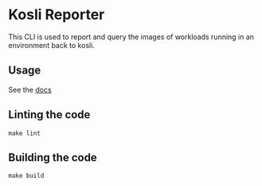 # Kosli Reporter

This CLI is used to report and query the images of workloads running in an environment back to kosli.

## Usage 

See the [docs](https://docs.merkely.com/client_reference/)

## Linting the code

`make lint`


## Building the code

`make build`

